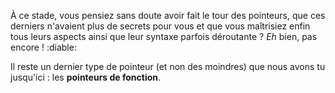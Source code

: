 À ce stade, vous pensiez sans doute avoir fait le tour des pointeurs, que ces derniers n'avaient plus de secrets pour vous et que vous maîtrisiez enfin tous leurs aspects ainsi que leur syntaxe parfois déroutante ? *Eh* bien, pas encore ! :diable:

Il reste un dernier type de pointeur (et non des moindres) que nous avons tu jusqu'ici : les **pointeurs de fonction**.